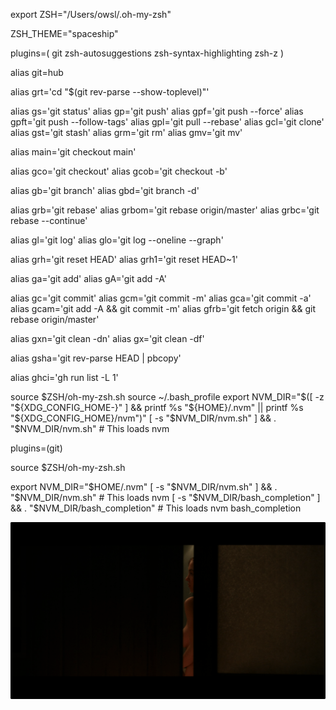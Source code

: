 export ZSH="/Users/owsl/.oh-my-zsh"



ZSH_THEME="spaceship"



plugins=(
  git
  zsh-autosuggestions
  zsh-syntax-highlighting
  zsh-z
)



alias git=hub

alias grt='cd "$(git rev-parse --show-toplevel)"'

alias gs='git status'
alias gp='git push'
alias gpf='git push --force'
alias gpft='git push --follow-tags'
alias gpl='git pull --rebase'
alias gcl='git clone'
alias gst='git stash'
alias grm='git rm'
alias gmv='git mv'

alias main='git checkout main'

alias gco='git checkout'
alias gcob='git checkout -b'

alias gb='git branch'
alias gbd='git branch -d'

alias grb='git rebase'
alias grbom='git rebase origin/master'
alias grbc='git rebase --continue'

alias gl='git log'
alias glo='git log --oneline --graph'

alias grh='git reset HEAD'
alias grh1='git reset HEAD~1'

alias ga='git add'
alias gA='git add -A'

alias gc='git commit'
alias gcm='git commit -m'
alias gca='git commit -a'
alias gcam='git add -A && git commit -m'
alias gfrb='git fetch origin && git rebase origin/master'

alias gxn='git clean -dn'
alias gx='git clean -df'

alias gsha='git rev-parse HEAD | pbcopy'

alias ghci='gh run list -L 1'

source $ZSH/oh-my-zsh.sh
source ~/.bash_profile
export NVM_DIR="$([ -z "${XDG_CONFIG_HOME-}" ] && printf %s "${HOME}/.nvm" || printf %s "${XDG_CONFIG_HOME}/nvm")"
[ -s "$NVM_DIR/nvm.sh" ] && \. "$NVM_DIR/nvm.sh" # This loads nvm



plugins=(git)

source $ZSH/oh-my-zsh.sh



export NVM_DIR="$HOME/.nvm"
[ -s "$NVM_DIR/nvm.sh" ] && \. "$NVM_DIR/nvm.sh"  # This loads nvm
[ -s "$NVM_DIR/bash_completion" ] && \. "$NVM_DIR/bash_completion"  # This loads nvm bash_completion

![image-20230307213557746](https://raw.githubusercontent.com/zhedieya/MyPics/main/typora-img/image-20230307213557746.png)
